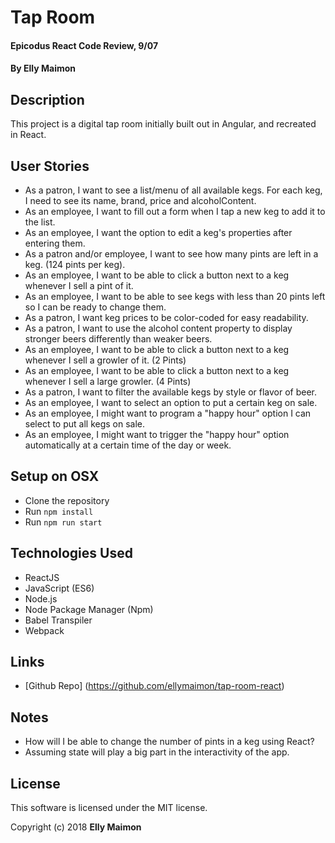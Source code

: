 # Tap Room

#### Epicodus React Code Review, 9/07

#### By Elly Maimon

## Description
This project is a digital tap room initially built out in Angular, and recreated in React. 

## User Stories
* As a patron, I want to see a list/menu of all available kegs. For each keg, I need to see its name, brand, price and alcoholContent.
* As an employee, I want to fill out a form when I tap a new keg to add it to the list.
* As an employee, I want the option to edit a keg's properties after entering them.
* As a patron and/or employee, I want to see how many pints are left in a keg. (124 pints per keg).
* As an employee, I want to be able to click a button next to a keg whenever I sell a pint of it.
* As an employee, I want to be able to see kegs with less than 20 pints left so I can be ready to change them.
* As a patron, I want keg prices to be color-coded for easy readability.
* As a patron, I want to use the alcohol content property to display stronger beers differently than weaker beers.
* As an employee, I want to be able to click a button next to a keg whenever I sell a growler of it. (2 Pints)
* As an employee, I want to be able to click a button next to a keg whenever I sell a large growler. (4 Pints)
* As a patron, I want to filter the available kegs by style or flavor of beer.
* As an employee, I want to select an option to put a certain keg on sale.
* As an employee, I might want to program a "happy hour" option I can select to put all kegs on sale.
* As an employee, I might want to trigger the "happy hour" option automatically at a certain time of the day or week.

## Setup on OSX

* Clone the repository
* Run `npm install`
* Run `npm run start`

## Technologies Used

* ReactJS
* JavaScript (ES6)
* Node.js
* Node Package Manager (Npm)
* Babel Transpiler
* Webpack

## Links

* [Github Repo] (https://github.com/ellymaimon/tap-room-react)

## Notes
* How will I be able to change the number of pints in a keg using React?
* Assuming state will play a big part in the interactivity of the app.

## License

This software is licensed under the MIT license.

Copyright (c) 2018 **Elly Maimon**